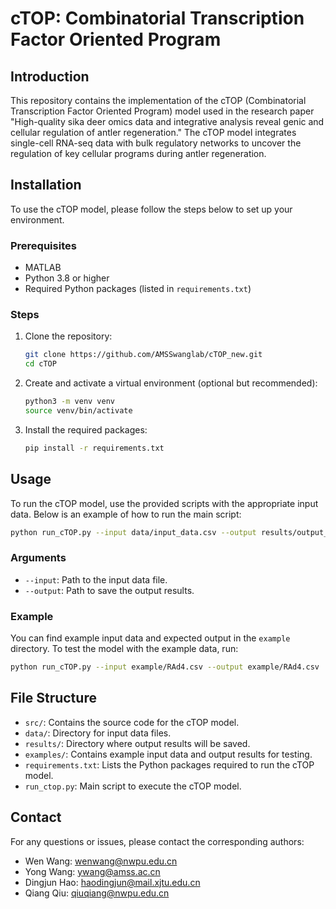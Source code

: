 # cTOP: Combinatorial Transcription Factor Oriented Program

## Introduction
This repository contains the implementation of the cTOP (Combinatorial Transcription Factor Oriented Program) model used in the research paper "High-quality sika deer omics data and integrative analysis reveal genic and cellular regulation of antler regeneration." The cTOP model integrates single-cell RNA-seq data with bulk regulatory networks to uncover the regulation of key cellular programs during antler regeneration.

## Installation
To use the cTOP model, please follow the steps below to set up your environment.

### Prerequisites
- MATLAB
- Python 3.8 or higher
- Required Python packages (listed in `requirements.txt`)

### Steps
1. Clone the repository:
    ```bash
    git clone https://github.com/AMSSwanglab/cTOP_new.git
    cd cTOP
    ```

2. Create and activate a virtual environment (optional but recommended):
    ```bash
    python3 -m venv venv
    source venv/bin/activate
    ```

3. Install the required packages:
    ```bash
    pip install -r requirements.txt
    ```

## Usage
To run the cTOP model, use the provided scripts with the appropriate input data. Below is an example of how to run the main script:

```bash
python run_cTOP.py --input data/input_data.csv --output results/output_results.csv
```

### Arguments
- `--input`: Path to the input data file.
- `--output`: Path to save the output results.

### Example
You can find example input data and expected output in the `example` directory. To test the model with the example data, run:

```bash
python run_cTOP.py --input example/RAd4.csv --output example/RAd4.csv
```

## File Structure
- `src/`: Contains the source code for the cTOP model.
- `data/`: Directory for input data files.
- `results/`: Directory where output results will be saved.
- `examples/`: Contains example input data and output results for testing.
- `requirements.txt`: Lists the Python packages required to run the cTOP model.
- `run_ctop.py`: Main script to execute the cTOP model.

## Contact
For any questions or issues, please contact the corresponding authors:
- Wen Wang: [wenwang@nwpu.edu.cn](mailto:wenwang@nwpu.edu.cn)
- Yong Wang: [ywang@amss.ac.cn](mailto:ywang@amss.ac.cn)
- Dingjun Hao: [haodingjun@mail.xjtu.edu.cn](mailto:haodingjun@mail.xjtu.edu.cn)
- Qiang Qiu: [qiuqiang@nwpu.edu.cn](mailto:qiuqiang@nwpu.edu.cn)
